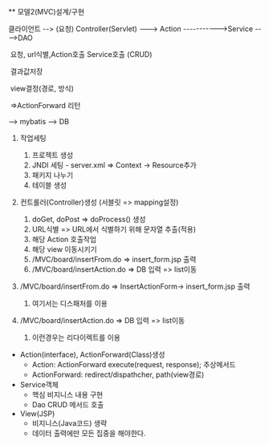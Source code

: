 ** 모델2(MVC)설계/구현



클라이언트 --> (요청) Controller(Servlet) ---> Action ----------->Service ---->DAO

​						요청, url식별,Action호출           Service호출                          (CRUD)

​																			결과값저장

​                                                                             view결정(경로, 방식)

​																			=>ActionForward 리턴		

--> mybatis --> DB

1. 작업세팅
   1. 프로젝트 생성
   2. JNDI 세팅 - server.xml => Context -> Resource추가
   3. 패키지 나누기
   4. 테이블 생성



2. 컨트롤러(Controller)생성 (서블릿 => mapping설정)
   1. doGet, doPost => doProcess() 생성
   2. URL식별 => URL에서 식별하기 위해 문자열 추출(적용)
   3. 해당 Action 호출작업
   4. 해당 view 이동시키기
   5. /MVC/board/insertFrom.do => insert_form.jsp 출력
   6. /MVC/board/insertAction.do => DB 입력 => list이동



1. /MVC/board/insertFrom.do => InsertActionForm-> insert_form.jsp 출력
   1. 여기서는 디스패처를 이용
2. /MVC/board/insertAction.do => DB 입력 => list이동
   1. 이런경우는 리다이렉트를 이용





- Action(interface), ActionForward(Class)생성
  - Action: ActionForward execute(request, response); 추상메서드
  - ActionForward: redirect/dispathcher, path(view경로)
- Service객체
  - 핵심 비지니스 내용 구현
  - Dao CRUD 메서드 호출
- View(JSP)
  - 비지니스(Java코드) 생략
  - 데이터 출력에만 모든 집중을 해야한다.

